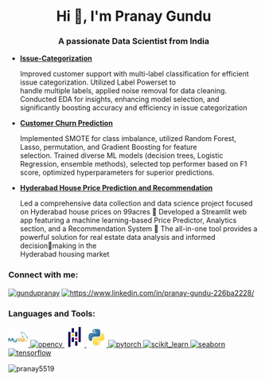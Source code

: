 <h1 align="center">Hi 👋, I'm Pranay Gundu</h1>
<h3 align="center">A passionate Data Scientist from India</h3>

- [**Issue-Categorization**](https://github.com/Pranay5519/Issue-Categorization)
  
  Improved customer support with multi-label classification for efficient issue categorization. Utilized Label Powerset to   
  handle multiple labels, applied noise removal for data cleaning. Conducted EDA for insights, enhancing model selection,      and significantly boosting accuracy and efficiency in issue categorization
 
- [**Customer Churn Prediction**](https://github.com/Pranay5519/Customer-Churn-Prediction) 

  Implemented SMOTE for class imbalance, utilized Random Forest, Lasso, permutation, and Gradient Boosting for feature     
  selection. Trained diverse ML models (decision trees, Logistic Regression, ensemble methods), selected top performer based   on F1 score, optimized hyperparameters for superior predictions.

- [**Hyderabad House Price Prediction and Recommendation**](https://github.com/Pranay5519/Hyderabad-Real-Estate)

  Led a comprehensive data collection and data science project focused on Hyderabad house prices on 99acres  Developed a      Streamlit web app featuring a machine learning-based Price Predictor, Analytics section, and a Recommendation System  
  The all-in-one tool provides a powerful solution for real estate data analysis and informed decisionmaking in the     
  Hyderabad housing market

<h3 align="left">Connect with me:</h3>
<p align="left">
<a href="https://twitter.com/gundupranay" target="blank"><img align="center" src="https://raw.githubusercontent.com/rahuldkjain/github-profile-readme-generator/master/src/images/icons/Social/twitter.svg" alt="gundupranay" height="30" width="40" /></a>
<a href="https://linkedin.com/in/https://www.linkedin.com/in/pranay-gundu-226ba2228/" target="blank"><img align="center" src="https://raw.githubusercontent.com/rahuldkjain/github-profile-readme-generator/master/src/images/icons/Social/linked-in-alt.svg" alt="https://www.linkedin.com/in/pranay-gundu-226ba2228/" height="30" width="40" /></a>
</p>

<h3 align="left">Languages and Tools:</h3>
<p align="left"> <a href="https://www.mysql.com/" target="_blank" rel="noreferrer"> <img src="https://raw.githubusercontent.com/devicons/devicon/master/icons/mysql/mysql-original-wordmark.svg" alt="mysql" width="40" height="40"/> </a> <a href="https://opencv.org/" target="_blank" rel="noreferrer"> <img src="https://www.vectorlogo.zone/logos/opencv/opencv-icon.svg" alt="opencv" width="40" height="40"/> </a> <a href="https://pandas.pydata.org/" target="_blank" rel="noreferrer"> <img src="https://raw.githubusercontent.com/devicons/devicon/2ae2a900d2f041da66e950e4d48052658d850630/icons/pandas/pandas-original.svg" alt="pandas" width="40" height="40"/> </a> <a href="https://www.python.org" target="_blank" rel="noreferrer"> <img src="https://raw.githubusercontent.com/devicons/devicon/master/icons/python/python-original.svg" alt="python" width="40" height="40"/> </a> <a href="https://pytorch.org/" target="_blank" rel="noreferrer"> <img src="https://www.vectorlogo.zone/logos/pytorch/pytorch-icon.svg" alt="pytorch" width="40" height="40"/> </a> <a href="https://scikit-learn.org/" target="_blank" rel="noreferrer"> <img src="https://upload.wikimedia.org/wikipedia/commons/0/05/Scikit_learn_logo_small.svg" alt="scikit_learn" width="40" height="40"/> </a> <a href="https://seaborn.pydata.org/" target="_blank" rel="noreferrer"> <img src="https://seaborn.pydata.org/_images/logo-mark-lightbg.svg" alt="seaborn" width="40" height="40"/> </a> <a href="https://www.tensorflow.org" target="_blank" rel="noreferrer"> <img src="https://www.vectorlogo.zone/logos/tensorflow/tensorflow-icon.svg" alt="tensorflow" width="40" height="40"/> </a> </p>

<p><img align="center" src="https://github-readme-stats.vercel.app/api/top-langs?username=pranay5519&show_icons=true&locale=en&layout=compact" alt="pranay5519" /></p>

